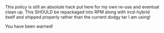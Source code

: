 This policy is still an absolute hack put here for my own re-use and eventual clean up. This SHOULD be repackaged into RPM along with ircd-hybrid itself and shipped properly rather than the current dodgy tar I am using!

You have been warned!